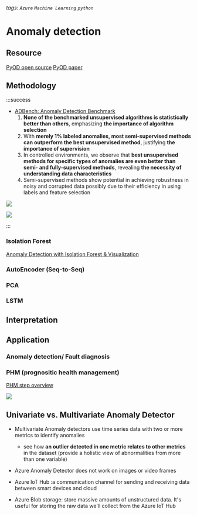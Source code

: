 ###### tags: `Azure` `Machine Learning` `python` 

Anomaly detection
===


## Resource
[PyOD open source](https://towardsdatascience.com/anomaly-detection-with-pyod-b523fc47db9)
[PyOD paper](https://www.jmlr.org/papers/volume20/19-011/19-011.pdf)


## Methodology
:::success
- [ADBench: Anomaly Detection Benchmark](https://arxiv.org/pdf/2206.09426.pdf)
    1. **None of the benchmarked unsupervised algorithms is statistically better than others**, emphasizing **the importance of algorithm selection** 
    2. With **merely 1% labeled anomalies, most semi-supervised methods can outperform the best unsupervised method**, justifying **the importance of supervision**
    3. In controlled environments, we observe that **best unsupervised methods for specific types of anomalies are even better than semi- and fully-supervised methods**, revealing **the necessity of understanding data characteristics** 
    4. Semi-supervised methods show potential in achieving robustness in noisy and corrupted data possibly due to their efficiency in using labels and feature selection

![](https://i.imgur.com/n5JYEPO.png)

![](https://i.imgur.com/YrrNYYb.png)

:::


### Isolation Forest
[Anomaly Detection with Isolation Forest & Visualization](https://towardsdatascience.com/anomaly-detection-with-isolation-forest-visualization-23cd75c281e2)
### AutoEncoder (Seq-to-Seq)

### PCA

### LSTM



## Interpretation





## Application

### Anomaly detection/ Fault diagnosis



### PHM (prognositic health management)

[PHM step overview](https://ieeexplore.ieee.org/stamp/stamp.jsp?tp=&arnumber=6024332)



![](https://i.imgur.com/6jazsEh.png)




## Univariate vs. Multivariate Anomaly Detector
- Multivariate Anomaly detectors use time series data with two or more metrics to identify anomalies
    - see how **an outlier detected in one metric relates to other metrics** in the dataset (provide a holistic view of abnormalities from more than one variable)
- Azure Anomaly Detector does not work on images or video frames



- Azure IoT Hub :a communication channel for sending and receiving data between smart devices and cloud
- Azure Blob storage: store massive amounts of unstructured data. It's useful for storing the raw data we'll collect from the Azure IoT Hub